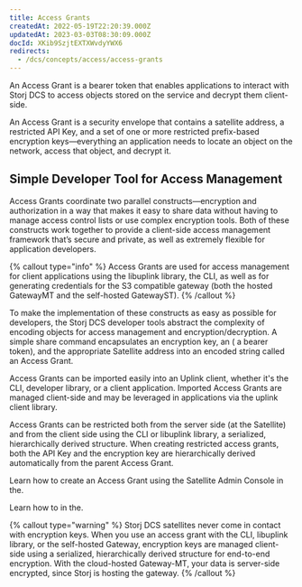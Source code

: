 ```yaml
---
title: Access Grants
createdAt: 2022-05-19T22:20:39.000Z
updatedAt: 2023-03-03T08:30:09.000Z
docId: XKib9SzjtEXTXWvdyYWX6
redirects:
  - /dcs/concepts/access/access-grants
---
```


An Access Grant is a bearer token that enables applications to interact with  Storj DCS to access objects stored on the service and decrypt them client-side.

An Access Grant is a security envelope that contains a satellite address, a restricted API Key, and a set of one or more restricted prefix-based encryption keys—everything an application needs to locate an object on the network, access that object, and decrypt it.&#x20;

## Simple Developer Tool for Access Management

Access Grants coordinate two parallel constructs—encryption and authorization in a way that makes it easy to share data without having to manage access control lists or use complex encryption tools. Both of these constructs work together to provide a client-side access management framework that’s secure and private, as well as extremely flexible for application developers.

{% callout type="info"  %} 
Access Grants are used for access management for client applications using the libuplink library, the CLI, as well as for generating credentials for the S3 compatible gateway (both the hosted GatewayMT and the self-hosted GatewayST).
{% /callout %}

To make the implementation of these constructs as easy as possible for developers, the Storj DCS developer tools abstract the complexity of encoding objects for access management and encryption/decryption. A simple share command encapsulates an encryption key, an [](docId\:XOtletuYWGeA2Om86yvwA) ( a bearer token), and the appropriate Satellite address into an encoded string called an Access Grant.&#x20;

Access Grants can be imported easily into an Uplink client, whether it's the CLI, developer library, or a client application. Imported Access Grants are managed client-side and may be leveraged in applications via the uplink client library.

Access Grants can be restricted both from the server side (at the Satellite) and from the client side using the CLI or libuplink library, a serialized, hierarchically derived structure.  When creating restricted access grants, both the API Key and the encryption key are hierarchically derived automatically from the parent Access Grant.

Learn how to create an Access Grant using the Satellite Admin Console in the[](docId\:nGzxQBhV8nx5Pukj6O0zT).

Learn how to [](docId\:OXSINcFRuVMBacPvswwNU) in the[](docId\:TbMdOGCAXNWyPpQmH6EOq).&#x20;

{% callout type="warning"  %} 
Storj DCS satellites never come in contact with encryption keys. When you use an access grant with the CLI, libuplink library, or the self-hosted Gateway, encryption keys are managed client-side using a serialized, hierarchically derived structure for end-to-end encryption. With the cloud-hosted Gateway-MT, your data is server-side encrypted, since Storj is hosting the gateway.
{% /callout %}

